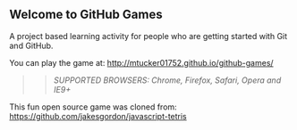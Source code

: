 ## Welcome to GitHub Games

A project based learning activity for people who are getting started with Git and GitHub.

You can play the game at: http://mtucker01752.github.io/github-games/

>> _*SUPPORTED BROWSERS*: Chrome, Firefox, Safari, Opera and IE9+_

This fun open source game was cloned from: https://github.com/jakesgordon/javascript-tetris
